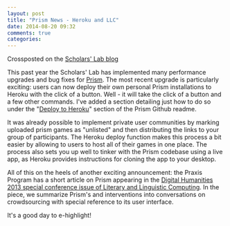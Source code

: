 ```yaml
---
layout: post
title: "Prism News - Heroku and LLC"
date: 2014-08-20 09:32
comments: true
categories: 
---
```


Crossposted on the [Scholars' Lab blog](http://scholarslab.org/announcements/prism-news-heroku-and-llc/)

This past year the Scholars' Lab has implemented many performance upgrades and bug fixes for [Prism](http://prism.scholarslab.org). The most recent upgrade is particularly exciting: users can now deploy their own personal Prism installations to Heroku with the click of a button. Well - it will take the click of a button and a few other commands. I've added a section detailing just how to do so under the "[Deploy to Heroku](https://github.com/scholarslab/prism#deploy-to-heroku)" section of the Prism Github readme.

It was already possible to implement private user communities by marking uploaded prism games as "unlisted" and then distributing the links to your group of participants. The Heroku deploy function makes this process a bit easier by allowing to users to host all of their games in one place. The process also sets you up well to tinker with the Prism codebase using a live app, as Heroku provides instructions for cloning the app to your desktop.

All of this on the heels of another exciting announcement: the Praxis Program has a short article on Prism appearing in the [Digital Humanities 2013 special conference issue of Literary and Linguistic Computing](https://doi.org/10.1093/llc/fqu030). In the piece, we summarize Prism's and interventions into conversations on crowdsourcing with special reference to its user interface.

It's a good day to e-highlight!